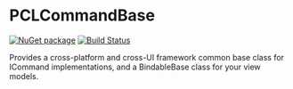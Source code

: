 # PCLCommandBase

[![NuGet package](https://img.shields.io/nuget/v/PCLCommandBase.svg)](https://nuget.org/packages/PCLCommandBase)
[![Build Status](https://dev.azure.com/andrewarnott/OSS/_apis/build/status/PCLCommandBase?branchName=main)](https://dev.azure.com/andrewarnott/OSS/_build/latest?definitionId=52&branchName=main)

Provides a cross-platform and cross-UI framework common base class for ICommand implementations, and a BindableBase class for your view models.
